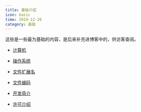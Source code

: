 ```yaml
---
title: 基础介绍
icon: basic
time: 2019-12-26
category: 基础
---
```


这些是一些最为基础的内容，是后来补充进博客中的，供访客查阅。

<!-- more -->

- [计算机](computer.md)

- [操作系统](OS.md)

- [文件扩展名](file-extension.md)

- [文件编码](encoding.md)

- [开发简介](debug.md)

- [许可介绍](license.md)
